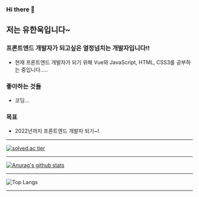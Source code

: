 ### Hi there 👋

## 저는 유한욱입니다~

### 프론트엔드 개발자가 되고싶은 열정넘치는 개발자입니다!!
- 현재 프론트엔드 개발자가 되기 위해 Vue와 JavaScript, HTML, CSS3를 공부하는 중입니다.....

### 좋아하는 것들
- 코딩...

### 목표
- 2022년까지 프론트엔드 개발자 되기~!

---

<!--
**ttttoooommm/ttttoooommm** is a ✨ _special_ ✨ repository because its `README.md` (this file) appears on your GitHub profile.

Here are some ideas to get you started:

- 🔭 I’m currently working on ...
- 🌱 I’m currently learning ...
- 👯 I’m looking to collaborate on ...
- 🤔 I’m looking for help with ...
- 💬 Ask me about ...
- 📫 How to reach me: ...
- 😄 Pronouns: ...
- ⚡ Fun fact: ...
-->

[![solved.ac tier](http://mazassumnida.wtf/api/generate_badge?boj=gi7182)](https://solved.ac/gi7182)

---

[![Anurag's github stats](https://github-readme-stats.vercel.app/api?username=ttttoooommm)](https://github.com/anuraghazra/github-readme-stats)

---

![Top Langs](https://github-readme-stats.vercel.app/api/top-langs/?username=ttttoooommm&theme=tokyonight)

---
